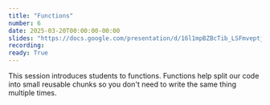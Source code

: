 ```yaml
---
title: "Functions"
number: 6
date: 2025-03-20T00:00:00-00:00
slides: "https://docs.google.com/presentation/d/16l1mpBZBcTib_LSFmveptj3jNI1sEyC8YxqyNcqUyts/edit?usp=sharing"
recording:
ready: True
---
```


This session introduces students to functions. Functions help split our code into small reusable chunks so you don't need to write the same thing multiple times.
